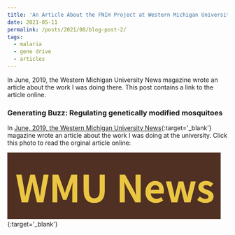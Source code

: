 ```yaml
---
title: 'An Article About the FNIH Project at Western Michigan University'
date: 2021-05-11
permalink: /posts/2021/08/blog-post-2/
tags:
  - malaria
  - gene drive
  - articles
---
```

In June, 2019, the Western Michigan University News magazine wrote an article about the work I was doing there. This post contains a link to the article online.

### Generating Buzz: Regulating genetically modified mosquitoes

In [June, 2019, the Western Michigan University News](https://wmich.edu/news/2019/06){:target='_blank'} magazine wrote an article about the work I was doing at the university. Click this photo to read the orginal article online: 

[<img src="/images/WMUNews.png" alt="Link to article"/>](https://wmich.edu/news/2019/06/57059){:target='_blank'}